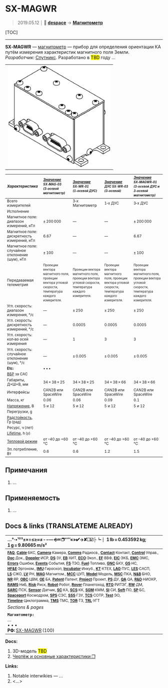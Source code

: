 # SX-MAGWR
> 2019.05.12 ┊ **🚀 [despace](index.md)** → **[Магнитометр](mag.md)**

[TOC]

---

**SX‑MAGWR** — [магнитометр](mag.md) — прибор для определения ориентации КА путём измерения характеристик магнитного поля Земли.  
*Разработчик:* [Спутникс](03_sputnix.md). Разработано в <mark>TBD</mark> году …

||
|:--|
| ![](f/mag/s/sx_magwr_pic1.png)  |

<small>


|*Характеристика*|*[Значение](si.md) <small>SX‑MAG‑03<br> (3‑осевой магнитометр)</small>*|*[Значение](si.md) <small>SX‑WR‑01<br> (1‑осевой ДУС)</small>*|*[Значение](si.md) <small>ДУС SX‑WR‑03<br> (3‑осевой)</small>*|*[Значение](si.md) <small>SX‑MAGWR‑01<br> (3‑осевой ДУС и<br> 3‑осевой магнитометр)</small>*|
|:--|:--|:--|:--|:--|
|Всего измерителей  |  |  3‑x Магнитометр  |  1‑x ДУС  |  3‑x ДУС  |  3‑x ДУС<br> 3‑x Магнитометр  |
|Исполнение  |  |  |  |  |  |
|Магнитное поле: диапазон измерений, нТл  |  ± 200 000  |  —  |  —  |  ± 200 000  |
|Магнитное поле: дискретность измерений, нТл  |  6.67  |  —  |  —  |  6.67  |
|Магнитное поле: случайное отклонение (шум), нТл  |  ± 100  |  —  |  —  |  ± 100  |
|Передаваемая телеметрия  | <small>Проекции вектора магнитного поля, проекции вектора угловой скорости, температура каждого измерителя.</small>  | <small>Проекции вектора магнитного поля, проекции вектора угловой скорости, температура каждого измерителя.</small>  | <small>Проекции вектора магнитного поля, проекции вектора угловой скорости, температура каждого измерителя.</small>  | <small>Проекции вектора магнитного поля, проекции вектора угловой скорости, температура каждого измерителя.</small>  |
|Угл. скорость: диапазон измерения, °/c  |  —  |  ± 250  |  ± 250  |  ± 250  |
|Угл. скорость: дискретность измерений, °/c  |  —  |  0.0005  |  0.0005  |  0.0005  |
|Угл. скорость: кол‑во осей измерения  |  —  |  1  |  3  |  3  |
|Угл. скорость: случайное отклонение (шум), °/c  |  —  |  ± 0.005  |  ± 0.005  |  ± 0.005  |
|**Etc:**|• • •||||
|[ВБР](rams.md) за САС  |  |  |  |  |
|Габариты, Д×Ш×В, мм  |  34 × 38 × 25  |  34 × 38 × 25  |  34 × 38 × 66  |  34 × 38 × 66  |
|Интерфейсы  | CAN2B или SpaceWire  | CAN2B или SpaceWire  | CAN2B или SpaceWire  | CAN2B или SpaceWire  |
|Масса, кг  |  0.06  |  0.06  |  0.09  |  0.1  |
|[Напряжение](voltage.md), В  |  5 и 12  |  5 и 12  |  5 и 12  |  5 и 12  |
|Перегрузки, g  |  |  |  |  |
|[Радстойкость](ion_rad.md), Гр (рад)  |  |  |  |  |
|Ресурс, ч (лет)  |  |  |  |  |
|[Lifetime](lifetime.md), h (y)|  |  |  |  |
|[Тепловой режим](tcs.md)  |  от –40 до +60 °C  |  от –40 до +60 °C  |  от –40 до +60 °C  |  от –40 до +60 °C  |
|Эл. потребление, Вт  |  0.6  |  0.6  |  1.2  |  1.5  |

</small>



<p style="page-break-after:always"> </p>

## Примечания
   1. …



## Применяемость
   1. …



<p style="page-break-after:always"> </p>

## Docs & links (TRANSLATEME ALREADY)
|…°·•¹²³±×÷≤≥≈≠ ‑ −— ⎆✉ ❐“”’«»✔→✘☐☑├┕┆ 1 lb = 0.453592 kg; 1 g = 9.80665 m/s²|
|:--|
|<small>**[FAQ](faq.md)**, **[Cable](cable.md)**·БКС, **[Camera](camera.md)**·Камера, **[Comms](comms.md)**·Радиосв., **[Contact](contact.md)**·Контакт, **[Control](control.md)**·Управ., **[Doc](doc.md)**·Док., **[Doppler](doppler.md)**·ИСР, **[DS](ds.md)**·ЗУ, **[EB](eb.md)**·ХИТ, **[ECO](ecology.md)**·Экол., **[EF](ef.md)**·ВВФ, **[ElC](elc.md)**·ЭКБ, **[EMC](emc.md)**·ЭМС, **[Errors](error.md)**·Ошибки, **[Events](event.md)**·События, **[FS](fs.md)**·ТЭО, **[Fuel](fuel.md)**·Топливо, **[GNC](gnc.md)**·БКУ, **[GS](scs.md)**·НС, **[HF&E](hfe.md)**·Эргоном., **[IMU](imu.md)**·Гироскоп, **[Incubator](incubator.md)**·Инкуб., **[KT](kt.md)**·КТЕХ, **[LAG](lag.md)**·ПУC, **[LES](les.md)**·САСП, **[LS](ls.md)**·СЖО, **[LV](lv.md)**·РН, **[MAG](mag.md)**·Магнитом., **[MCC](mcc.md)**·ЦУП, **[Model](model.md)**·Модель, **[MSC](sc.md)**·ПКА, **[N&B](nnb.md)**·БНО, **[NR](nr.md)**·ЯР, **[OBC](obc.md)**·ЦВМ, **[OE](oe.md)**·БА, **[Patent](патент.md)**·Патент, **[Project](project.md)**·Проект, **[PS](ps.md)**·ДУ, **[QA](quality.md)**·QA, **[R&D](rnd.md)**·НИОКР, **[RAMS](rams.md)**·НиБ, **[Risk](risk.md)**·Риск, **[Robot](robotics.md)**·Робот, **[Rover](rover.md)**·Планетоход, **[RTG](rtg.md)**·РИТЭГ, **[RW](rw.md)**·ДМ, **[SARC](sarc.md)**·ПСК, **[Sensor](sensor.md)**·Датчик, **[SC](sc.md)**·КА, **[SCS](scs.md)**·КК, **[SGM](sgm.md)**·КММ, **[SI](si.md)**·СИ, **[Soft](soft.md)**·ПО, **[SP](sp.md)**·БС, **[Spaceport](spaceport.md)**·Космодром, **[SPS](sps.md)**·СЭС, **[SSS](sss.md)**·ГЗУ, **[TCS](tcs.md)**·СОТР, **[Test](test.md)**·ЭО, **[Timeline](timeline.md)**·Циклограмма, **[TMS](tms.md)**·ТМС, **[TOR](tor.md)**·ТЗ, **[TRL](trl.md)**·УГТ</small>|
|*Sections & pages*|
|**`Магнитометр:`**<br> … <br>• • •<br> **РФ:** [SX-MAGWR](sx_magwr.md) (100) |

**Docs:**

   1. 3D-модель <mark>TBD</mark>
   1. [Чертёж и основные характеристики ❐](f/mag/s/sx_magwr_sputnix_ru.pdf)

**Links:**

   1. Notable interwikies — …
   1. <…>
